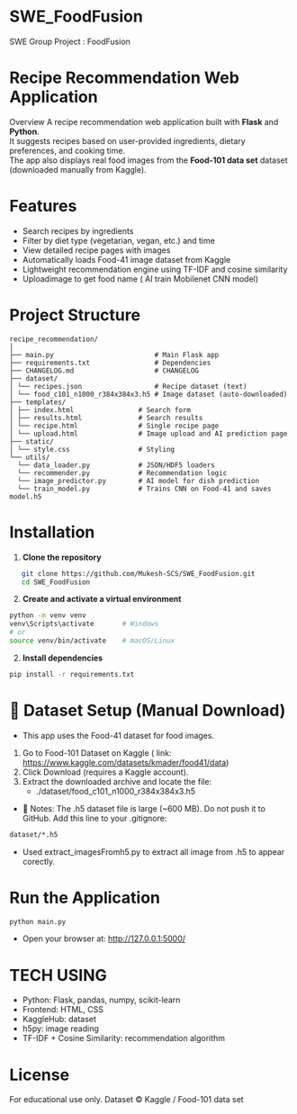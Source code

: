 # SWE_FoodFusion
SWE Group Project : FoodFusion 

# Recipe Recommendation Web Application
Overview
A recipe recommendation web application built with **Flask** and **Python**.  
It suggests recipes based on user-provided ingredients, dietary preferences, and cooking time.  
The app also displays real food images from the **Food-101 data set** dataset (downloaded manually from Kaggle).

# Features

- Search recipes by ingredients  
- Filter by diet type (vegetarian, vegan, etc.) and time  
- View detailed recipe pages with images  
- Automatically loads Food-41 image dataset from Kaggle  
- Lightweight recommendation engine using TF-IDF and cosine similarity 
- Uploadimage to get food name ( AI train Mobilenet CNN model)


# Project Structure
```
recipe_recommendation/
│
├── main.py                         # Main Flask app
├── requirements.txt                # Dependencies
├── CHANGELOG.md                    # CHANGELOG
├── dataset/                 
│ └── recipes.json                  # Recipe dataset (text)
│ └── food_c101_n1000_r384x384x3.h5 # Image dataset (auto-downloaded)
├── templates/
│ ├── index.html                # Search form
│ ├── results.html              # Search results
│ └── recipe.html               # Single recipe page
│ └── upload.html               # Image upload and AI prediction page 
├── static/
│ └── style.css                 # Styling
└── utils/
  └── data_loader.py            # JSON/HDF5 loaders
  └── recommender.py            # Recommendation logic
  └── image_predictor.py        # AI model for dish prediction 
  └── train_model.py            # Trains CNN on Food-41 and saves model.h5

```

# Installation

1. **Clone the repository**
```bash
   git clone https://github.com/Mukesh-SCS/SWE_FoodFusion.git
   cd SWE_FoodFusion
```

2. **Create and activate a virtual environment**
```bash
python -m venv venv
venv\Scripts\activate       # Windows
# or
source venv/bin/activate    # macOS/Linux

```

2. **Install dependencies**
```bash
pip install -r requirements.txt
```
# 🔑 Dataset Setup (Manual Download)

- This app uses the Food-41 dataset for food images.

1. Go to Food-101 Dataset on Kaggle ( link: https://www.kaggle.com/datasets/kmader/food41/data)
2. Click Download (requires a Kaggle account).
3. Extract the downloaded archive and locate the file:
   - ./dataset/food_c101_n1000_r384x384x3.h5
   

- 🛑 Notes: The .h5 dataset file is large (~600 MB). Do not push it to GitHub.
            Add this line to your .gitignore:
```bash
dataset/*.h5
```
- Used extract_imagesFromh5.py to extract all image from .h5 to appear corectly.
# Run the Application
```bash
python main.py

```
- Open your browser at: http://127.0.0.1:5000/


# TECH USING 
- Python: Flask, pandas, numpy, scikit-learn
- Frontend: HTML, CSS
- KaggleHub: dataset 
- h5py: image reading
- TF-IDF + Cosine Similarity: recommendation algorithm


# License
For educational use only.
Dataset © Kaggle / Food-101 data set
